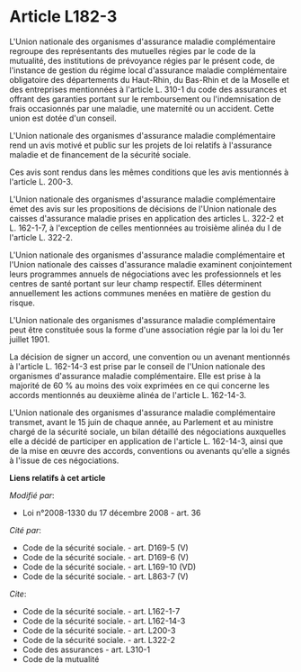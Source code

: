 # Article L182-3

L'Union nationale des organismes d'assurance maladie complémentaire regroupe des représentants des mutuelles régies par le
code de la mutualité, des institutions de prévoyance régies par le présent code, de l'instance de gestion du régime local
d'assurance maladie complémentaire obligatoire des départements du Haut-Rhin, du Bas-Rhin et de la Moselle et des entreprises
mentionnées à l'article L. 310-1 du code des assurances et offrant des garanties portant sur le remboursement ou
l'indemnisation de frais occasionnés par une maladie, une maternité ou un accident. Cette union est dotée d'un conseil.

L'Union nationale des organismes d'assurance maladie complémentaire rend un avis motivé et public sur les projets de loi
relatifs à l'assurance maladie et de financement de la sécurité sociale. 

Ces avis sont rendus dans les mêmes conditions que les avis mentionnés à l'article L. 200-3.

L'Union nationale des organismes d'assurance maladie complémentaire émet des avis sur les propositions de décisions de
l'Union nationale des caisses d'assurance maladie prises en application des articles L. 322-2 et L. 162-1-7, à l'exception de
celles mentionnées au troisième alinéa du I de l'article L. 322-2.

L'Union nationale des organismes d'assurance maladie complémentaire et l'Union nationale des caisses d'assurance maladie
examinent conjointement leurs programmes annuels de négociations avec les professionnels et les centres de santé portant sur
leur champ respectif. Elles déterminent annuellement les actions communes menées en matière de gestion du risque.

L'Union nationale des organismes d'assurance maladie complémentaire peut être constituée sous la forme d'une association
régie par la loi du 1er juillet 1901. 

La décision de signer un accord, une convention ou un avenant mentionnés à l'article L. 162-14-3 est prise par le conseil de
l'Union nationale des organismes d'assurance maladie complémentaire. Elle est prise à la majorité de 60 % au moins des voix
exprimées en ce qui concerne les accords mentionnés au deuxième alinéa de l'article L. 162-14-3.  

L'Union nationale des organismes d'assurance maladie complémentaire transmet, avant le 15 juin de chaque année, au Parlement
et au ministre chargé de la sécurité sociale, un bilan détaillé des négociations auxquelles elle a décidé de participer en
application de l'article L. 162-14-3, ainsi que de la mise en œuvre des accords, conventions ou avenants qu'elle a signés à
l'issue de ces négociations.

**Liens relatifs à cet article**

_Modifié par_:

  - Loi n°2008-1330 du 17 décembre 2008 - art. 36

_Cité par_:

  - Code de la sécurité sociale. - art. D169-5 (V)
  - Code de la sécurité sociale. - art. D169-6 (V)
  - Code de la sécurité sociale. - art. L169-10 (VD)
  - Code de la sécurité sociale. - art. L863-7 (V)

_Cite_:

  - Code de la sécurité sociale. - art. L162-1-7
  - Code de la sécurité sociale. - art. L162-14-3
  - Code de la sécurité sociale. - art. L200-3
  - Code de la sécurité sociale. - art. L322-2
  - Code des assurances - art. L310-1
  - Code de la mutualité
